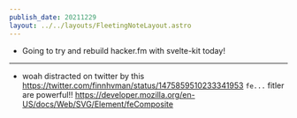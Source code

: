 ```yaml
---
publish_date: 20211229    
layout: ../../layouts/FleetingNoteLayout.astro
---
```

- Going to try and rebuild hacker.fm with svelte-kit today!


--- 

- woah distracted on twitter by this https://twitter.com/finnhvman/status/1475859510233341953
  `fe...` fitler are powerful!! https://developer.mozilla.org/en-US/docs/Web/SVG/Element/feComposite